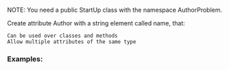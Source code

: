 NOTE: You need a public StartUp class with the namespace AuthorProblem.

Create attribute Author with a string element called name, that:

	Can be used over classes and methods
	Allow multiple attributes of the same type
	
### Examples:
